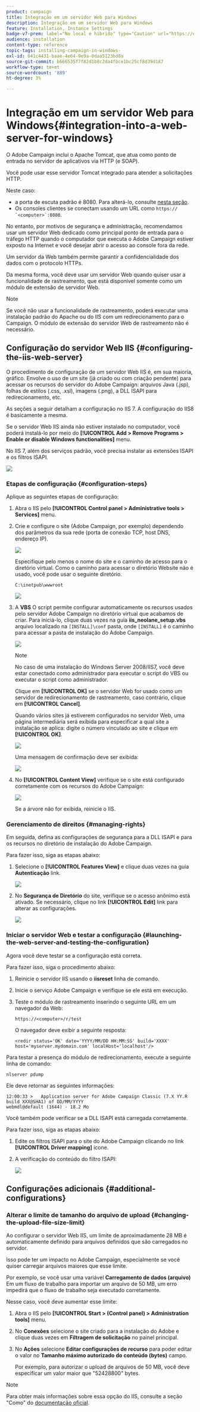 ```yaml
---
product: campaign
title: Integração em um servidor Web para Windows
description: Integração em um servidor Web para Windows
feature: Installation, Instance Settings
badge-v7-prem: label="No local e híbrido" type="Caution" url="https://experienceleague.adobe.com/docs/campaign-classic/using/installing-campaign-classic/architecture-and-hosting-models/hosting-models-lp/hosting-models.html?lang=pt-BR" tooltip="Aplica-se somente a implantações locais e híbridas"
audience: installation
content-type: reference
topic-tags: installing-campaign-in-windows-
exl-id: 041c4431-baae-4e64-9e9a-0daa5123bd8a
source-git-commit: b666535f7f82d1b8c2da4fbce1bc25cf8d39d187
workflow-type: tm+mt
source-wordcount: '889'
ht-degree: 3%

---
```


# Integração em um servidor Web para Windows{#integration-into-a-web-server-for-windows}



O Adobe Campaign inclui o Apache Tomcat, que atua como ponto de entrada no servidor de aplicativos via HTTP (e SOAP).

Você pode usar esse servidor Tomcat integrado para atender a solicitações HTTP.

Neste caso:

* a porta de escuta padrão é 8080. Para alterá-lo, consulte [nesta seção](../../installation/using/configure-tomcat.md).
* Os consoles clientes se conectam usando um URL como ```https:// `<computer>`:8080```.

No entanto, por motivos de segurança e administração, recomendamos usar um servidor Web dedicado como principal ponto de entrada para o tráfego HTTP quando o computador que executa o Adobe Campaign estiver exposto na Internet e você desejar abrir o acesso ao console fora da rede.

Um servidor da Web também permite garantir a confidencialidade dos dados com o protocolo HTTPs.

Da mesma forma, você deve usar um servidor Web quando quiser usar a funcionalidade de rastreamento, que está disponível somente como um módulo de extensão de servidor Web.

>[!NOTE]
>
>Se você não usar a funcionalidade de rastreamento, poderá executar uma instalação padrão do Apache ou do IIS com um redirecionamento para o Campaign. O módulo de extensão do servidor Web de rastreamento não é necessário.

## Configuração do servidor Web IIS {#configuring-the-iis-web-server}

O procedimento de configuração de um servidor Web IIS é, em sua maioria, gráfico. Envolve o uso de um site (já criado ou com criação pendente) para acessar os recursos do servidor do Adobe Campaign: arquivos Java (.jsp), folhas de estilos (.css, .xsl), imagens (.png), a DLL ISAPI para redirecionamento, etc.

As seções a seguir detalham a configuração no IIS 7. A configuração do IIS8 é basicamente a mesma.

Se o servidor Web IIS ainda não estiver instalado no computador, você poderá instalá-lo por meio do **[!UICONTROL Add > Remove Programs > Enable or disable Windows functionalities]** menu.

No IIS 7, além dos serviços padrão, você precisa instalar as extensões ISAPI e os filtros ISAPI.

![](assets/s_ncs_install_iis7_isapi.png)

### Etapas de configuração {#configuration-steps}

Aplique as seguintes etapas de configuração:

1. Abra o IIS pelo **[!UICONTROL Control panel > Administrative tools > Services]** menu.
1. Crie e configure o site (Adobe Campaign, por exemplo) dependendo dos parâmetros da sua rede (porta de conexão TCP, host DNS, endereço IP).

   ![](assets/s_ncs_install_iis7_add_site.png)

   Especifique pelo menos o nome do site e o caminho de acesso para o diretório virtual. Como o caminho para acessar o diretório Website não é usado, você pode usar o seguinte diretório.

   ```
   C:\inetpub\wwwroot
   ```

   ![](assets/s_ncs_install_iis7_parameters_step1.png)

1. A **VBS** O script permite configurar automaticamente os recursos usados pelo servidor Adobe Campaign no diretório virtual que acabamos de criar. Para iniciá-lo, clique duas vezes na guia **iis_neolane_setup.vbs** arquivo localizado na `[INSTALL]\conf` pasta, onde `[INSTALL]` é o caminho para acessar a pasta de instalação do Adobe Campaign.

   ![](assets/s_ncs_install_iis7_parameters_step2.png)

   >[!NOTE]
   >
   >No caso de uma instalação do Windows Server 2008/IIS7, você deve estar conectado como administrador para executar o script do VBS ou executar o script como administrador.

   Clique em **[!UICONTROL OK]** se o servidor Web for usado como um servidor de redirecionamento de rastreamento, caso contrário, clique em **[!UICONTROL Cancel]**.

   Quando vários sites já estiverem configurados no servidor Web, uma página intermediária será exibida para especificar a qual site a instalação se aplica: digite o número vinculado ao site e clique em **[!UICONTROL OK]**.

   ![](assets/s_ncs_install_iis7_parameters_step3.png)

   Uma mensagem de confirmação deve ser exibida:

   ![](assets/s_ncs_install_iis7_parameters_step7.png)

1. No **[!UICONTROL Content View]** verifique se o site está configurado corretamente com os recursos do Adobe Campaign:

   ![](assets/s_ncs_install_iis7_parameters_step6.png)

   Se a árvore não for exibida, reinicie o IIS.

### Gerenciamento de direitos {#managing-rights}

Em seguida, defina as configurações de segurança para a DLL ISAPI e para os recursos no diretório de instalação do Adobe Campaign.

Para fazer isso, siga as etapas abaixo:

1. Selecione o **[!UICONTROL Features View]** e clique duas vezes na guia **Autenticação** link.

   ![](assets/s_ncs_install_iis7_parameters_step8.png)

1. No **Segurança de Diretório** do site, verifique se o acesso anônimo está ativado. Se necessário, clique no link **[!UICONTROL Edit]** link para alterar as configurações.

   ![](assets/s_ncs_install_iis7_parameters_step9.png)

### Iniciar o servidor Web e testar a configuração {#launching-the-web-server-and-testing-the-configuration}

Agora você deve testar se a configuração está correta.

Para fazer isso, siga o procedimento abaixo:

1. Reinicie o servidor IIS usando o **iisreset** linha de comando.

1. Inicie o serviço Adobe Campaign e verifique se ele está em execução.

1. Teste o módulo de rastreamento inserindo o seguinte URL em um navegador da Web:

   ```
   https://<computer>/r/test
   ```

   O navegador deve exibir a seguinte resposta:

   ```
   <redir status='OK' date='YYYY/MM/DD HH:MM:SS' build='XXXX' host='myserver.mydomain.com' localHost='localhost'/>
   ```

Para testar a presença do módulo de redirecionamento, execute a seguinte linha de comando:

```
nlserver pdump
```

Ele deve retornar as seguintes informações:

```
12:00:33 >   Application server for Adobe Campaign Classic (7.X YY.R build XXX@SHA1) of DD/MM/YYYY
webmdl@default (1644) - 18.2 Mo
```

Você também pode verificar se a DLL ISAPI está carregada corretamente.

Para fazer isso, siga as etapas abaixo:

1. Edite os filtros ISAPI para o site do Adobe Campaign clicando no link **[!UICONTROL Driver mapping]** ícone.
1. A verificação do conteúdo do filtro ISAPI:

   ![](assets/s_ncs_install_iis7_parameters_step11.png)

## Configurações adicionais {#additional-configurations}

### Alterar o limite de tamanho do arquivo de upload {#changing-the-upload-file-size-limit}

Ao configurar o servidor Web IIS, um limite de aproximadamente 28 MB é automaticamente definido para arquivos definidos que são carregados no servidor.

Isso pode ter um impacto no Adobe Campaign, especialmente se você quiser carregar arquivos maiores que esse limite.

Por exemplo, se você usar uma variável **Carregamento de dados (arquivo)** Em um fluxo de trabalho para importar um arquivo de 50 MB, um erro impedirá que o fluxo de trabalho seja executado corretamente.

Nesse caso, você deve aumentar esse limite:

1. Abra o IIS pelo **[!UICONTROL Start > (Control panel) > Administration tools]** menu.
1. No **Conexões** selecione o site criado para a instalação do Adobe e clique duas vezes em **Filtragem de solicitação** no painel principal.
1. No **Ações** selecione **Editar configurações de recurso** para poder editar o valor no **Tamanho máximo autorizado do conteúdo (bytes)** campo.

   Por exemplo, para autorizar o upload de arquivos de 50 MB, você deve especificar um valor maior que &quot;52428800&quot; bytes.

>[!NOTE]
>
>Para obter mais informações sobre essa opção do IIS, consulte a seção &quot;Como&quot; do [documentação oficial](https://www.iis.net/configreference/system.webserver/security/requestfiltering/requestlimits).

